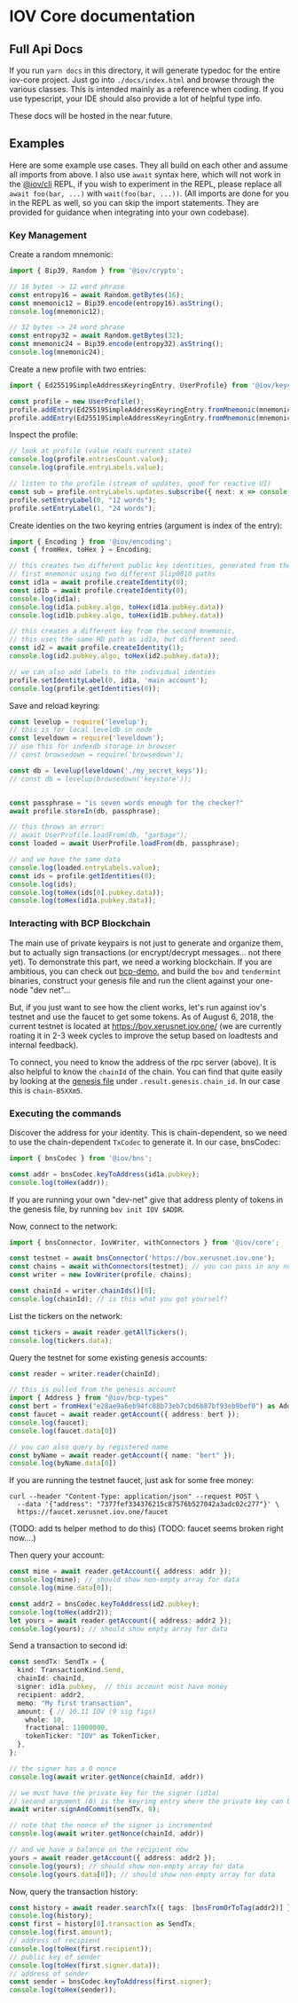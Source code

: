 # IOV Core documentation

## Full Api Docs

If you run `yarn docs` in this directory, it will generate typedoc for the entire iov-core project.
Just go into `./docs/index.html` and browse through the various classes. This is intended mainly as
a reference when coding. If you use typescript, your IDE should also provide a lot of helpful type info.

These docs will be hosted in the near future.

## Examples

Here are some example use cases. They all build on each other and assume
all imports from above. I also use `await` syntax here, which will not work
in the [@iov/cli](../iov-cli/README.md) REPL, if you wish to experiment in
the REPL, please replace all `await foo(bar, ...)` with `wait(foo(bar, ...))`.
(All imports are done for you in the REPL as well, so you can skip the import
statements. They are provided for guidance when integrating into your own codebase).

### Key Management

Create a random mnemonic:

```ts
import { Bip39, Random } from '@iov/crypto';

// 16 bytes -> 12 word phrase
const entropy16 = await Random.getBytes(16);
const mnemonic12 = Bip39.encode(entropy16).asString();
console.log(mnemonic12);

// 32 bytes -> 24 word phrase
const entropy32 = await Random.getBytes(32);
const mnemonic24 = Bip39.encode(entropy32).asString();
console.log(mnemonic24);
```

Create a new profile with two entries:

```ts
import { Ed25519SimpleAddressKeyringEntry, UserProfile} from '@iov/keycontrol';

const profile = new UserProfile();
profile.addEntry(Ed25519SimpleAddressKeyringEntry.fromMnemonic(mnemonic12));
profile.addEntry(Ed25519SimpleAddressKeyringEntry.fromMnemonic(mnemonic24));
```

Inspect the profile:

```ts
// look at profile (value reads current state)
console.log(profile.entriesCount.value);
console.log(profile.entryLabels.value);

// listen to the profile (stream of updates, good for reactive UI)
const sub = profile.entryLabels.updates.subscribe({ next: x => console.log(x) });
profile.setEntryLabel(0, "12 words");
profile.setEntryLabel(1, "24 words");
```

Create identies on the two keyring entries (argument is index of the entry):

```ts
import { Encoding } from '@iov/encoding';
const { fromHex, toHex } = Encoding;

// this creates two different public key identities, generated from the
// first mnemonic using two different Slip0010 paths
const id1a = await profile.createIdentity(0);
const id1b = await profile.createIdentity(0);
console.log(id1a);
console.log(id1a.pubkey.algo, toHex(id1a.pubkey.data))
console.log(id1b.pubkey.algo, toHex(id1b.pubkey.data))

// this creates a different key from the second mnemonic,
// this uses the same HD path as id1a, but different seed.
const id2 = await profile.createIdentity(1);
console.log(id2.pubkey.algo, toHex(id2.pubkey.data));

// we can also add labels to the individual identies
profile.setIdentityLabel(0, id1a, 'main account');
console.log(profile.getIdentities(0));
```

Save and reload keyring:

```ts
const levelup = require('levelup');
// this is for local leveldb in node
const leveldown = require('leveldown');
// use this for indexdb storage in browser
// const browsedown = require('browsedown');

const db = levelup(leveldown('./my_secret_keys'));
// const db = levelup(browsedown('keystore'));


const passphrase = "is seven words enough for the checker?"
await profile.storeIn(db, passphrase);

// this throws an error:
// await UserProfile.loadFrom(db, "garbage");
const loaded = await UserProfile.loadFrom(db, passphrase);

// and we have the same data
console.log(loaded.entryLabels.value);
const ids = profile.getIdentities(0);
console.log(ids);
console.log(toHex(ids[0].pubkey.data));
console.log(toHex(id1a.pubkey.data));
```

### Interacting with BCP Blockchain

The main use of private keypairs is not just to generate and organize them,
but to actually sign transactions (or encrypt/decrypt messages... not there yet).
To demonstrate this part, we need a working blockchain. If you are ambitious,
you can check out [bcp-demo](https://github.com/iov-one/bcp-demo), and build
the `bov` and `tendermint` binaries, construct your genesis file and run
the client against your one-node "dev net"...

But, if you just want to see how the client works, let's run against iov's testnet
and use the faucet to get some tokens. As of August 6, 2018, the current testnet
is located at https://bov.xerusnet.iov.one/ (we are currently roating it in 2-3
week cycles to improve the setup based on loadtests and internal feedback).

To connect, you need to know the address of the rpc server (above).
It is also helpful to know the `chainId` of the chain.
You can find that quite easily by looking
at the [genesis file](https://bov.xerusnet.iov.one/genesis) under
`.result.genesis.chain_id`. In our case this is `chain-B5XXm5`.

### Executing the commands

Discover the address for your identity. This is chain-dependent, so we need
to use the chain-dependent `TxCodec` to generate it. In our case, bnsCodec:

```ts
import { bnsCodec } from '@iov/bns';

const addr = bnsCodec.keyToAddress(id1a.pubkey);
console.log(toHex(addr));
```

If you are running your own "dev-net" give that address plenty of tokens
in the genesis file, by running `bov init IOV $ADDR`.


Now, connect to the network:

```ts
import { bnsConnector, IovWriter, withConnectors } from '@iov/core';

const testnet = await bnsConnector('https://bov.xerusnet.iov.one');
const chains = await withConnectors(testnet); // you can pass in any number of networks here
const writer = new IovWriter(profile, chains);

const chainId = writer.chainIds()[0];
console.log(chainId); // is this what you got yourself?
```

List the tickers on the network:

```ts
const tickers = await reader.getAllTickers();
console.log(tickers.data);
```

Query the testnet for some existing genesis accounts:

```ts
const reader = writer.reader(chainId);

// this is pulled from the genesis account
import { Address } from "@iov/bcp-types"
const bert = fromHex("e28ae9a6eb94fc88b73eb7cbd6b87bf93eb9bef0") as Address;
const faucet = await reader.getAccount({ address: bert });
console.log(faucet);
console.log(faucet.data[0])

// you can also query by registered name
const byName = await reader.getAccount({ name: "bert" });
console.log(byName.data[0])
```

If you are running the testnet faucet, just ask for some free money:

```shell
curl --header "Content-Type: application/json" --request POST \
  --data '{"address": "7377fef334376215c87576b527042a3adc02c277"}' \
  https://faucet.xerusnet.iov.one/faucet
```
(TODO: add ts helper method to do this)
(TODO: faucet seems broken right now....)

Then query your account:

```ts
const mine = await reader.getAccount({ address: addr });
console.log(mine); // should show non-empty array for data
console.log(mine.data[0]);

const addr2 = bnsCodec.keyToAddress(id2.pubkey);
console.log(toHex(addr2));
let yours = await reader.getAccount({ address: addr2 });
console.log(yours); // should show empty array for data
```

Send a transaction to second id:

```ts
const sendTx: SendTx = {
  kind: TransactionKind.Send,
  chainId: chainId,
  signer: id1a.pubkey,  // this account must have money
  recipient: addr2,
  memo: "My first transaction",
  amount: { // 10.11 IOV (9 sig figs)
    whole: 10,
    fractional: 11000000,
    tokenTicker: "IOV" as TokenTicker,
  },
};

// the signer has a 0 nonce
console.log(await writer.getNonce(chainId, addr))

// we must have the private key for the signer (id1a)
// second argument (0) is the keyring entry where the private key can be found
await writer.signAndCommit(sendTx, 0);

// note that the nonce of the signer is incremented
console.log(await writer.getNonce(chainId, addr))

// and we have a balance on the recipient now
yours = await reader.getAccount({ address: addr2 });
console.log(yours); // should show non-empty array for data
console.log(yours.data[0]); // should show non-empty array for data
```

Now, query the transaction history:

```ts
const history = await reader.searchTx({ tags: [bnsFromOrToTag(addr2)] }));
console.log(history);
const first = history[0].transaction as SendTx;
console.log(first.amount);
// address of recipient
console.log(toHex(first.recipient));
// public key of sender
console.log(toHex(first.signer.data));
// address of sender
const sender = bnsCodec.keyToAddress(first.signer);
console.log(toHex(sender));
```
